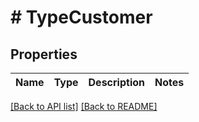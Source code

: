 # # TypeCustomer

## Properties

Name | Type | Description | Notes
------------ | ------------- | ------------- | -------------


[[Back to API list]](../../README.md#endpoints) [[Back to README]](../../README.md)
